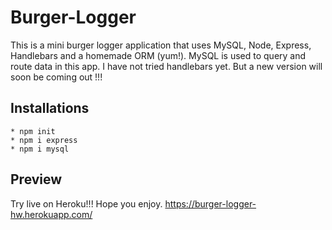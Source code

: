 # Burger-Logger

This is a mini burger logger application that uses MySQL, Node, Express, Handlebars and a homemade ORM (yum!). MySQL is used to query and route data in this app. I have not tried handlebars yet. But a new version will soon be coming out !!!

## Installations

```
* npm init 
* npm i express
* npm i mysql
```

## Preview 
Try live on Heroku!!! Hope you enjoy.
https://burger-logger-hw.herokuapp.com/
